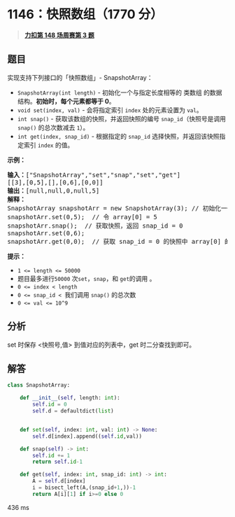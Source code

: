 # 1146：快照数组（1770 分）


> <u>**[力扣第 148 场周赛第 3 题](https://leetcode.cn/problems/snapshot-array/)**</u>

## 题目

<p>实现支持下列接口的「快照数组」- SnapshotArray：</p>

<ul>
<li><code>SnapshotArray(int length)</code> - 初始化一个与指定长度相等的 类数组 的数据结构。<strong>初始时，每个元素都等于</strong><strong> 0</strong>。</li>
<li><code>void set(index, val)</code> - 会将指定索引 <code>index</code> 处的元素设置为 <code>val</code>。</li>
<li><code>int snap()</code> - 获取该数组的快照，并返回快照的编号 <code>snap_id</code>（快照号是调用 <code>snap()</code> 的总次数减去 <code>1</code>）。</li>
<li><code>int get(index, snap_id)</code> - 根据指定的 <code>snap_id</code> 选择快照，并返回该快照指定索引 <code>index</code> 的值。</li>
</ul>



<p><strong>示例：</strong></p>

<pre><strong>输入：</strong>[&quot;SnapshotArray&quot;,&quot;set&quot;,&quot;snap&quot;,&quot;set&quot;,&quot;get&quot;]
[[3],[0,5],[],[0,6],[0,0]]
<strong>输出：</strong>[null,null,0,null,5]
<strong>解释：
</strong>SnapshotArray snapshotArr = new SnapshotArray(3); // 初始化一个长度为 3 的快照数组
snapshotArr.set(0,5);  // 令 array[0] = 5
snapshotArr.snap();  // 获取快照，返回 snap_id = 0
snapshotArr.set(0,6);
snapshotArr.get(0,0);  // 获取 snap_id = 0 的快照中 array[0] 的值，返回 5</pre>



<p><strong>提示：</strong></p>

<ul>
<li><code>1 &lt;= length &lt;= 50000</code></li>
<li>题目最多进行<code>50000</code> 次<code>set</code>，<code>snap</code>，和 <code>get</code>的调用 。</li>
<li><code>0 &lt;= index &lt; length</code></li>
<li><code>0 &lt;= snap_id &lt; </code>我们调用 <code>snap()</code> 的总次数</li>
<li><code>0 &lt;= val &lt;= 10^9</code></li>
</ul>




## 分析

set 时保存 <快照号,值> 到值对应的列表中，get 时二分查找到即可。

## 解答


```python
class SnapshotArray:

    def __init__(self, length: int):
        self.id = 0
        self.d = defaultdict(list)


    def set(self, index: int, val: int) -> None:
        self.d[index].append((self.id,val))

    def snap(self) -> int:
        self.id += 1
        return self.id-1

    def get(self, index: int, snap_id: int) -> int:
        A = self.d[index]
        i = bisect_left(A,(snap_id+1,))-1
        return A[i][1] if i>=0 else 0
```

436 ms
